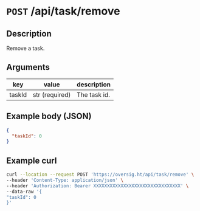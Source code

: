 # `POST` /api/task/remove

## Description

Remove a task.

## Arguments

| key    | value          | description  |
| ------ | -------------- | ------------ |
| taskId | str (required) | The task id. |

## Example body (JSON)

```json
{
  "taskId": 0
}
```

## Example curl

```bash
curl --location --request POST 'https://oversig.ht/api/task/remove' \
--header 'Content-Type: application/json' \
--header 'Authorization: Bearer XXXXXXXXXXXXXXXXXXXXXXXXXXXXXXXX' \
--data-raw '{
"taskId": 0
}'
```
